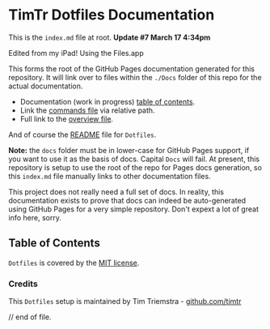 # TimTr Dotfiles Documentation

This is the `index.md` file at root. **Update #7 March 17 4:34pm**

Edited from my iPad! Using the Files.app

This forms the root of the GitHub Pages documentation generated for this repository. It will link over to files within the `./Docs` folder of this repo for the actual documentation.

* Documentation (work in progress) [table of contents](Docs/index.html).
* Link the [commands file](Docs/commands.html) via relative path.
* Full link to the [overview file](Docs/overview.html).

And of course the [README](https://github.com/timtr/Dotfiles/) file for `Dotfiles`.

**Note:**  the `docs` folder must be in lower-case for GitHub Pages support, if you want to use it as the basis of docs. Capital `Docs` will fail. At present, this repository is setup to use the root of the repo for Pages docs generation, so this `index.md` file manually links to other documentation files.

This project does not really need a full set of docs. In reality, this documentation exists to prove that docs can indeed be auto-generated using GitHub Pages for a very simple repository. Don't expext a lot of great info here, sorry.


## Table of Contents

`Dotfiles` is covered by the [MIT license](license.html).


### Credits

This `Dotfiles` setup is maintained by Tim Triemstra - [github.com/timtr](https://github.com/timtr)


// end of file.
